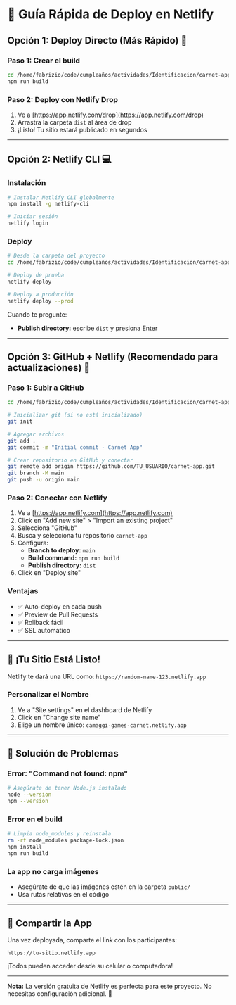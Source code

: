 # 🚀 Guía Rápida de Deploy en Netlify

## Opción 1: Deploy Directo (Más Rápido) 🎯

### Paso 1: Crear el build

```bash
cd /home/fabrizio/code/cumpleaños/actividades/Identificacion/carnet-app
npm run build
```

### Paso 2: Deploy con Netlify Drop

1. Ve a [https://app.netlify.com/drop](https://app.netlify.com/drop)
2. Arrastra la carpeta `dist` al área de drop
3. ¡Listo! Tu sitio estará publicado en segundos

---

## Opción 2: Netlify CLI 💻

### Instalación

```bash
# Instalar Netlify CLI globalmente
npm install -g netlify-cli

# Iniciar sesión
netlify login
```

### Deploy

```bash
# Desde la carpeta del proyecto
cd /home/fabrizio/code/cumpleaños/actividades/Identificacion/carnet-app

# Deploy de prueba
netlify deploy

# Deploy a producción
netlify deploy --prod
```

Cuando te pregunte:

- **Publish directory:** escribe `dist` y presiona Enter

---

## Opción 3: GitHub + Netlify (Recomendado para actualizaciones) 🔄

### Paso 1: Subir a GitHub

```bash
cd /home/fabrizio/code/cumpleaños/actividades/Identificacion/carnet-app

# Inicializar git (si no está inicializado)
git init

# Agregar archivos
git add .
git commit -m "Initial commit - Carnet App"

# Crear repositorio en GitHub y conectar
git remote add origin https://github.com/TU_USUARIO/carnet-app.git
git branch -M main
git push -u origin main
```

### Paso 2: Conectar con Netlify

1. Ve a [https://app.netlify.com](https://app.netlify.com)
2. Click en "Add new site" > "Import an existing project"
3. Selecciona "GitHub"
4. Busca y selecciona tu repositorio `carnet-app`
5. Configura:
   - **Branch to deploy:** `main`
   - **Build command:** `npm run build`
   - **Publish directory:** `dist`
6. Click en "Deploy site"

### Ventajas

- ✅ Auto-deploy en cada push
- ✅ Preview de Pull Requests
- ✅ Rollback fácil
- ✅ SSL automático

---

## 🎉 ¡Tu Sitio Está Listo!

Netlify te dará una URL como: `https://random-name-123.netlify.app`

### Personalizar el Nombre

1. Ve a "Site settings" en el dashboard de Netlify
2. Click en "Change site name"
3. Elige un nombre único: `camaggi-games-carnet.netlify.app`

---

## 🔧 Solución de Problemas

### Error: "Command not found: npm"

```bash
# Asegúrate de tener Node.js instalado
node --version
npm --version
```

### Error en el build

```bash
# Limpia node_modules y reinstala
rm -rf node_modules package-lock.json
npm install
npm run build
```

### La app no carga imágenes

- Asegúrate de que las imágenes estén en la carpeta `public/`
- Usa rutas relativas en el código

---

## 📱 Compartir la App

Una vez deployada, comparte el link con los participantes:

```
https://tu-sitio.netlify.app
```

¡Todos pueden acceder desde su celular o computadora!

---

**Nota:** La versión gratuita de Netlify es perfecta para este proyecto.
No necesitas configuración adicional. 🎊
